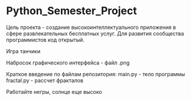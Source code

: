 # Python_Semester_Project

Цель проекта - создание высокоинтеллектуального приложения в сфере развлекательных бесплатных услуг. Для развития сообщества программистов код открытый.

Игра танчики

Набросок графического интерфейса - файл .png




Краткое введение по файлам репозитория:
main.py - тело программы
fractal.py - рассчет фракталов


Работайте негры, солнце еще высоко
